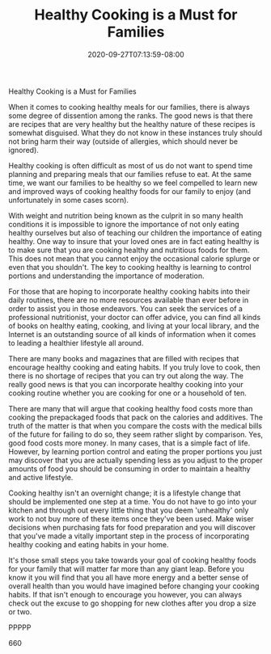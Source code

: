 ﻿---
title: "Healthy Cooking is a Must for Families"
date: 2020-09-27T07:13:59-08:00
description: "TXT Tips for Web Success"
featured_image: "/images/TXT.jpg"
tags: ["TXT"]
---

Healthy Cooking is a Must for Families

When it comes to cooking healthy meals for our families, there is always some degree of dissention among the ranks. The good news is that there are recipes that are very healthy but the healthy nature of these recipes is somewhat disguised. What they do not know in these instances truly should not bring harm their way (outside of allergies, which should never be ignored). 

Healthy cooking is often difficult as most of us do not want to spend time planning and preparing meals that our families refuse to eat. At the same time, we want our families to be healthy so we feel compelled to learn new and improved ways of cooking healthy foods for our family to enjoy (and unfortunately in some cases scorn). 

With weight and nutrition being known as the culprit in so many health conditions it is impossible to ignore the importance of not only eating healthy ourselves but also of teaching our children the importance of eating healthy. One way to insure that your loved ones are in fact eating healthy is to make sure that you are cooking healthy and nutritious foods for them. This does not mean that you cannot enjoy the occasional calorie splurge or even that you shouldn't. The key to cooking healthy is learning to control portions and understanding the importance of moderation. 

For those that are hoping to incorporate healthy cooking habits into their daily routines, there are no more resources available than ever before in order to assist you in those endeavors. You can seek the services of a professional nutritionist, your doctor can offer advice, you can find all kinds of books on healthy eating, cooking, and living at your local library, and the Internet is an outstanding source of all kinds of information when it comes to leading a healthier lifestyle all around. 

There are many books and magazines that are filled with recipes that encourage healthy cooking and eating habits. If you truly love to cook, then there is no shortage of recipes that you can try out along the way. The really good news is that you can incorporate healthy cooking into your cooking routine whether you are cooking for one or a household of ten. 

There are many that will argue that cooking healthy food costs more than cooking the prepackaged foods that pack on the calories and additives. The truth of the matter is that when you compare the costs with the medical bills of the future for failing to do so, they seem rather slight by comparison. Yes, good food costs more money. In many cases, that is a simple fact of life. However, by learning portion control and eating the proper portions you just may discover that you are actually spending less as you adjust to the proper amounts of food you should be consuming in order to maintain a healthy and active lifestyle. 

Cooking healthy isn't an overnight change; it is a lifestyle change that should be implemented one step at a time. You do not have to go into your kitchen and through out every little thing that you deem 'unhealthy' only work to not buy more of these items once they've been used. Make wiser decisions when purchasing fats for food preparation and you will discover that you've made a vitally important step in the process of incorporating healthy cooking and eating habits in your home. 

It's those small steps you take towards your goal of cooking healthy foods for your family that will matter far more than any giant leap. Before you know it you will find that you all have more energy and a better sense of overall health than you would have imagined before changing your cooking habits. If that isn't enough to encourage you however, you can always check out the excuse to go shopping for new clothes after you drop a size or two. 

PPPPP

660

